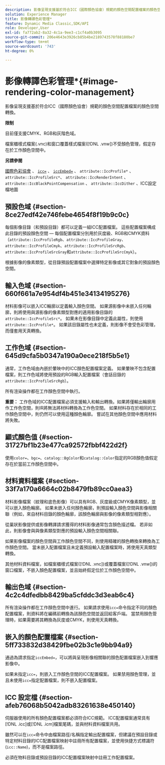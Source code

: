```yaml
---
description: 影像呈現支援基於符合ICC（國際顏色協會）規範的顏色空間配置檔案的顏色空間轉換。
solution: Experience Manager
title: 影像轉譯色彩管理*
feature: Dynamic Media Classic,SDK/API
role: Developer,User
exl-id: fa772ab2-8a32-4c1a-9ee3-c1cf4a0b3095
source-git-commit: 206e4643e3926cb85b4be2189743578f88180be7
workflow-type: tm+mt
source-wordcount: '743'
ht-degree: 0%

---
```


# 影像轉譯色彩管理*{#image-rendering-color-management}

影像呈現支援基於符合ICC（國際顏色協會）規範的顏色空間配置檔案的顏色空間轉換。

**限制**

目前僅支援CMYK、RGB和灰階色域。

檔案櫃樣式檔案(.vnc)和窗口覆蓋樣式檔案([!DNL .vnw])不受顏色管理，假定存在於工作顏色空間中。

**另請參閱**

[國際色彩協會](http://www.color.org/index.xalter) 、  [ `icc=`](../../../../../ir-api/http-protocol/image-rendering-api-ref/c-ir-http-protocol-ref/c-ir-http-protocol-command-reference/r-ir-icc.md#reference-86a2fff3cef24982ad2063d977a16e06) 、  [ `iccEmbed=`](../../../../../ir-api/http-protocol/image-rendering-api-ref/c-ir-http-protocol-ref/c-ir-http-protocol-command-reference/r-ir-iccembed.md#reference-47a433138c7c4b29b9b29871b2491a7f) 、  `attribute::IccProfile*` 、  `attribute::IccProfileSrc*`、  `attribute::IccRenderIntent` 、  `attribute::IccBlackPointCompensation` 、  `attribute::IccDither` 、ICC設定檔地圖

## 預設色域 {#section-8ce27edf42e746febe4654f8f19b9c0c}

每個影像目錄（和預設目錄）都可以定義一組ICC配置檔案。 這些配置檔案構成此目錄的預設顏色空間 — 每個配置檔案分別用於灰度級、RGB和CMYK資料（`attribute::IccProfileRgb`、`attribute::IccProfileGray`、`attribute::IccProfileCmyk`、`attribute::IccProfileSrcRgb`、`attribute::IccProfileSrcGray`和`attribute::IccProfileSrcCmyk`）。

根據影像的像素類型，從目錄預設配置檔案中選擇特定影像或其它對象的預設顏色空間。

## 輸入色域 {#section-660f661a7e954df4b451e34134195276}

材料影像可以嵌入ICC輪廓以定義輸入顏色空間。 如果源影像中未嵌入任何輪廓，則將使用與源影像的像素類型對應的適用影像目錄的`attribute::IccProfileSrc*`。 如果未在影像目錄中定義此屬性，則使用`attribute::IccProfile*`。 如果該目錄屬性也未定義，則影像不會受色彩管理，而僅套用天真轉換。

## 工作色域 {#section-645d9cfa5b0347a190a0ece218f5b5e1}

通常，工作色域由內嵌於暈映中的ICC顏色配置檔案定義。 如果暈映不包含配置檔案，則工作色域將使用預設的RGB輸入配置檔案（會話目錄的`attribute::IccProfileSrcRgb`）。

所有渲染操作都在工作顏色空間中執行。

**重要：** 工作色域的ICC配置檔案必須支援輸入和輸出轉換。如果將僅輸出輪廓用作工作色空間，則IR將無法將材料轉換為工作色空間。 如果材料存在於相同的工作顏色空間中，則仍然可以使用這種顏色輪廓。 嘗試在其他顏色空間中應用材料將失敗。

## 顯式顏色值 {#section-31727bf1b23e477ca92572fbbf422d2f}

使用`color=`、`bgc=`、`catalog::BgColor`和`catalog::Color`指定的RGB顏色值假定存在於當前工作顏色空間中。

## 材料資料檔案 {#section-33f7a170a6664c02b8479fb89cc0aea3}

材料影像檔案（紋理和底色影像）可以具有RGB、灰度級或CMYK像素類型，並可以嵌入顏色輪廓。 如果未嵌入任何顏色輪廓，則預設輸入顏色空間與影像相關聯（例如，來自材料目錄的顏色輪廓，該顏色輪廓與影像的像素類型相對應）。

從巢狀影像提供或影像轉譯請求獲得的材料影像通常包含顏色描述檔。 若非如此，則影像會與與像素類型對應的預設輸入顏色空間相關聯。

如果影像檔案的顏色空間與工作顏色空間不同，則使用精確的顏色轉換來轉換為工作顏色空間。 當未嵌入配置檔案且未定義預設輸入配置檔案時，將使用天真類型轉換。

其他材料資料檔案，如檔案櫃樣式檔案([!DNL .vnc])或覆蓋檔案([!DNL .vnw])的窗口檔案，不嵌入顏色配置檔案，並且始終假定位於工作顏色空間中。

## 輸出色域 {#section-4c2c4dfedbb8429ba5cfddc3d3eab6c4}

所有渲染操作都在工作顏色空間中進行。 如果請求使用`icc=`命令指定不同的顏色配置檔案，則資料將在編碼前轉換為該顏色空間並返回給客戶端。 當禁用顏色管理時，如果需要將其轉換為灰度或CMYK，則使用天真轉換。

## 嵌入的顏色配置檔案 {#section-5ff733832d38429fbe02b3c1e9bb94a9}

通過為請求指定`iccEmbed=`，可以將與呈現影像相關聯的顏色配置檔案嵌入到響應影像中。

如果未指定`icc=`，則嵌入工作顏色空間的ICC配置檔案。 如果禁用顏色管理，並且未使用`icc=`指定配置檔案，則不嵌入配置檔案。

## ICC 設定檔 {#section-afeb76068b5042adb83261638e450140}

伺服器使用的所有顏色配置檔案都必須符合ICC規範。 ICC配置檔案通常具有[!DNL .icc]或[!DNL .icm]檔案尾碼，並與材料資料檔案共用。

雖然可以在`icc=`命令中由檔案路徑/名稱指定輸出配置檔案，但建議在預設目錄或特定材料目錄的ICC配置檔案映射中註冊所有配置檔案，並使用快捷方式標識符(`icc::Name`)，而不是檔案路徑。

必須在物料目錄或預設目錄的ICC配置檔案映射中註冊工作配置檔案。
